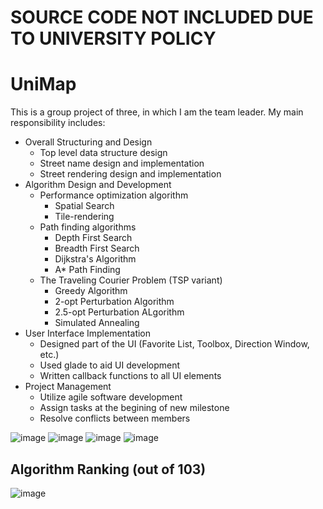 # SOURCE CODE NOT INCLUDED DUE TO UNIVERSITY POLICY
# UniMap
This is a group project of three, in which I am the team leader. 
My main responsibility includes:
* Overall Structuring and Design
  * Top level data structure design
  * Street name design and implementation
  * Street rendering design and implementation
* Algorithm Design and Development
  * Performance optimization algorithm
    *  Spatial Search
    *  Tile-rendering
  * Path finding algorithms
    * Depth First Search
    * Breadth First Search
    * Dijkstra's Algorithm
    * A* Path Finding
  * The Traveling Courier Problem (TSP variant)
    * Greedy Algorithm
    * 2-opt Perturbation Algorithm
    * 2.5-opt Perturbation ALgorithm
    * Simulated Annealing
* User Interface Implementation
  * Designed part of the UI (Favorite List, Toolbox, Direction Window, etc.)  
  * Used glade to aid UI development
  * Written callback functions to all UI elements
* Project Management
  * Utilize agile software development
  * Assign tasks at the begining of new milestone
  * Resolve conflicts between members

![image](https://user-images.githubusercontent.com/80089456/167228950-f8faf5fd-f00e-4880-8b8b-166bb6b69152.png)
![image](https://user-images.githubusercontent.com/80089456/167229592-f316aee5-2d4b-4fad-8a64-9bcc44707d75.png)
![image](https://user-images.githubusercontent.com/80089456/167229598-31e9d17c-1f66-49fc-a85c-1f4167985580.png)
![image](https://user-images.githubusercontent.com/80089456/167229611-9f5d7bbb-fa4f-401d-88ce-45955d2ea359.png)

## Algorithm Ranking (out of 103)
![image](https://user-images.githubusercontent.com/80089456/167229726-8ab32fab-61f8-4800-a0ba-668c7db21bf4.png)
